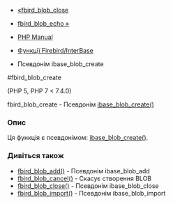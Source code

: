 - [«fbird_blob_close](function.fbird-blob-close.md)
- [fbird_blob_echo »](function.fbird-blob-echo.md)

- [PHP Manual](index.md)
- [Функції Firebird/InterBase](ref.ibase.md)
- Псевдонім ibase_blob_create

#fbird_blob_create

(PHP 5, PHP 7 \< 7.4.0)

fbird_blob_create - Псевдонім
[ibase_blob_create()](function.ibase-blob-create.md)

### Опис

Ця функція є псевдонімом:
[ibase_blob_create()](function.ibase-blob-create.md).

### Дивіться також

- [fbird_blob_add()](function.fbird-blob-add.md) - Псевдонім
ibase_blob_add
- [fbird_blob_cancel()](function.fbird-blob-cancel.md) - Скасує
створення BLOB
- [fbird_blob_close()](function.fbird-blob-close.md) - Псевдонім
ibase_blob_close
- [fbird_blob_import()](function.fbird-blob-import.md) - Псевдонім
ibase_blob_import
